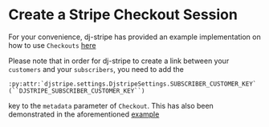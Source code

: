 # Create a Stripe Checkout Session


For your convenience, dj-stripe has provided an example implementation on how to use `Checkouts` [here](https://github.com/dj-stripe/dj-stripe/blob/master/tests/apps/example/views.py#L24)


Please note that in order for dj-stripe to create a link between your `customers` and your `subscribers`, you need to add the
```{eval-rst}
:py:attr:`djstripe.settings.DjstripeSettings.SUBSCRIBER_CUSTOMER_KEY` (``DJSTRIPE_SUBSCRIBER_CUSTOMER_KEY``)
``` 
key to the `metadata` parameter of `Checkout`. This has also been demonstrated in the aforementioned [example](https://github.com/dj-stripe/dj-stripe/blob/master/tests/apps/example/views.py#L65)

